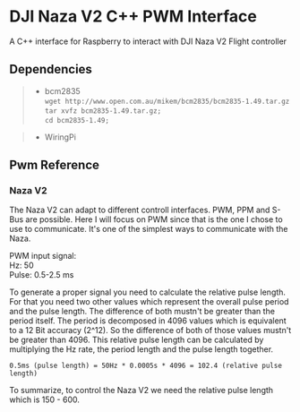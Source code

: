 # DJI Naza V2 C++ PWM Interface

A C++ interface for Raspberry to interact with DJI Naza V2 Flight controller

Dependencies
-------------------

> - bcm2835 <br>
    `wget http://www.open.com.au/mikem/bcm2835/bcm2835-1.49.tar.gz` <br>
    `tar xvfz bcm2835-1.49.tar.gz;` <br>
    `cd bcm2835-1.49; `<br>

> - WiringPi

Pwm Reference
-------------------

### Naza V2 
The Naza V2 can adapt to different controll interfaces. PWM, PPM and S-Bus are possible.
Here I will focus on PWM since that is the one I chose to use to communicate. It's one of the simplest 
ways to communicate with the Naza.

PWM input signal: <br> 
Hz: 50 <br>
Pulse: 0.5-2.5 ms <br>

To generate a proper signal you need to calculate the relative pulse length. For that you need two other values which represent the overall pulse period and the pulse length. The difference of both mustn't be greater than the period itself. The period is decomposed in 4096 values which is equivalent to a 12 Bit accuracy (2^12). So the difference of both of those values mustn't be greater than 4096. This relative pulse length can be calculated by multiplying the Hz rate, the period length and the pulse length together.

    0.5ms (pulse length) = 50Hz * 0.0005s * 4096 = 102.4 (relative pulse length) 

To summarize, to control the Naza V2 we need the relative pulse length which is 150 - 600.
